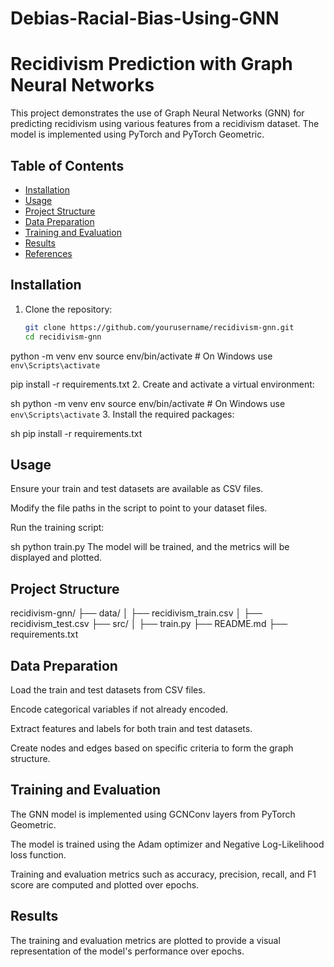 # Debias-Racial-Bias-Using-GNN
# Recidivism Prediction with Graph Neural Networks

This project demonstrates the use of Graph Neural Networks (GNN) for predicting recidivism using various features from a recidivism dataset. The model is implemented using PyTorch and PyTorch Geometric.

## Table of Contents

- [Installation](#installation)
- [Usage](#usage)
- [Project Structure](#project-structure)
- [Data Preparation](#data-preparation)
- [Training and Evaluation](#training-and-evaluation)
- [Results](#results)
- [References](#references)

## Installation

1. Clone the repository:
   ```sh
   git clone https://github.com/yourusername/recidivism-gnn.git
   cd recidivism-gnn

python -m venv env
source env/bin/activate  # On Windows use `env\Scripts\activate`

pip install -r requirements.txt
2. Create and activate a virtual environment:

sh
python -m venv env
source env/bin/activate  # On Windows use `env\Scripts\activate`
3. Install the required packages:

sh
pip install -r requirements.txt
## Usage
Ensure your train and test datasets are available as CSV files.

Modify the file paths in the script to point to your dataset files.

Run the training script:

sh
python train.py
The model will be trained, and the metrics will be displayed and plotted.

## Project Structure
recidivism-gnn/
├── data/
│   ├── recidivism_train.csv
│   ├── recidivism_test.csv
├── src/
│   ├── train.py
├── README.md
├── requirements.txt
## Data Preparation
Load the train and test datasets from CSV files.

Encode categorical variables if not already encoded.

Extract features and labels for both train and test datasets.

Create nodes and edges based on specific criteria to form the graph structure.

## Training and Evaluation
The GNN model is implemented using GCNConv layers from PyTorch Geometric.

The model is trained using the Adam optimizer and Negative Log-Likelihood loss function.

Training and evaluation metrics such as accuracy, precision, recall, and F1 score are computed and plotted over epochs.

## Results
The training and evaluation metrics are plotted to provide a visual representation of the model's performance over epochs.
